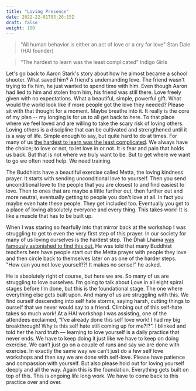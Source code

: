 ```yaml
---
title: "Loving Presence"
date: 2022-22-01T05:26:15Z
draft: false
weight: 100
---
```

> "All human behavior is either an act of love or a cry for love"
 Stan Dale (HAI founder)

> “The hardest to learn was the least complicated”
 Indigo Girls

Let's go back to Aaron Stark's story about how he almost became a school shooter. What saved him? A friend's undemanding love. The friend wasn't trying to fix him, he just wanted to spend time with him. Even though Aaron had lied to him and stolen from him, his friend was still there. Love freely given with no expectations. What a beautiful, simple, powerful gift. What would the world look like if more people got the love they needed? Please sit with that thought for a moment. Maybe breathe into it. It really is the core of my plan -- my longing is for us to all get back to here. To that place where we feel loved and are willing to take the scary risk of loving others. Loving others is a discipline that can be cultivated and strengthened until it is a way of life. Simple enough to say, but quite hard to do at times. For many of us [the hardest to learn was the least complicated][1]. We always have the choice; to love or not, to let love in or not. It is fear and pain that holds us back. But that is not where we truly want to be. But to get where we want to go we often need help. We need training.

The Buddhists have a beautiful exercise called Metta, the loving kindness prayer. It starts with sending unconditional love to yourself. Then you send unconditional love to the people that you are closest to and find easiest to love. Then to ones that are maybe a little further out, then further out and more neutral, eventually getting to people you don't love at all. In fact you maybe even hate these people. They get included too. Eventually you get to a place of loving absolutely everyone and every thing. This takes work! It is like a muscle that has to be built up.

When I was staring so fearfully into that mirror back at the workshop I was struggling to get to even the very first step of this prayer. In our society for many of us loving ourselves is the hardest step. The Dhali Lhama [was famously astonished to find this out.][2] He was told that many Buddhist teachers here have people start out the Metta prayer with people they love and then circle back to themselves later on as one of the harder steps. "How can you not love yourself!?! It makes no sense!" he asked. 

He is absolutely right of course, but here we are. So many of us are struggling to love ourselves. I’m going to talk about Love in all eight spiral stages before I’m done, but this is the foundational stage.  The one where everything else gets built upon. And many of us are struggling with this. We find ourself descending into self hate storms, saying harsh, cutting things to ourself that we never would say to a friend. Climbing out of this self-hate takes so much work! At a HAI workshop I was assisting, one of the attendees exclaimed, “I’ve already done this self love work! I had my big breakthrough! Why is this self hate still coming up for me?!?”. I blinked and told her the hard truth — learning to love yourself is a daily practice that never ends. We have to keep doing it just like we have to keep on doing exercise.  We can’t just go on a couple of runs and say we are done with exercise. In exactly the same way we can’t just do a few self love workshops and then say we are done with self-love. Please have patience and compassion with yourself. But also please hold out for loving yourself deeply and all the way. Again this is the foundation. Everything gets built on top of this. This is ongoing life long work. We have to come back to this practice over and over.




[1]:	https://open.spotify.com/album/08rSr5tinC3ZsQMPFgYuW4
[2]:	http://www.dispatchesfromtheheart.com/blog/2016/2/23/hhdl-self-hatred-story